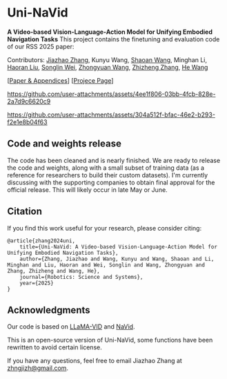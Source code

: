 # Uni-NaVid 

**A Video-based Vision-Language-Action Model for Unifying Embodied Navigation Tasks** This project contains the finetuning and evaluation code of our RSS 2025 paper:


Contributors: [Jiazhao Zhang](https://jzhzhang.github.io/), Kunyu Wang, [Shaoan Wang](https://wsakobe.github.io/), Minghan Li, [Haoran Liu](https://yiconghong.me/), [Songlin Wei](https://songlin.github.io/), [Zhongyuan Wang](https://www.wangzhongyuan.com/), [Zhizheng Zhang](https://scholar.google.com/citations?user=X7M0I8kAAAAJ&hl=en), [He Wang](https://hughw19.github.io/)<br>

[[Paper & Appendices](https://arxiv.org/pdf/2412.06224)] [[Projece Page](https://pku-epic.github.io/Uni-NaVid/)]



https://github.com/user-attachments/assets/4ee1f806-03bb-4fcb-828e-2a7d9c6620c9



https://github.com/user-attachments/assets/304a512f-bfac-46e2-b293-f2e1e8b04f63



## Code and weights release

The code has been cleaned and is nearly finished. We are ready to release the code and weights, along with a small subset of training data (as a reference for researchers to build their custom datasets). I'm currently discussing with the supporting companies to obtain final approval for the official release. This will likely occur in late May or June.



## Citation
If you find this work useful for your research, please consider citing:
```
@article{zhang2024uni,
    title={Uni-NaVid: A Video-based Vision-Language-Action Model for Unifying Embodied Navigation Tasks},
    author={Zhang, Jiazhao and Wang, Kunyu and Wang, Shaoan and Li, Minghan and Liu, Haoran and Wei, Songlin and Wang, Zhongyuan and Zhang, Zhizheng and Wang, He},
    journal={Robotics: Science and Systems},
    year={2025}
}
```






## Acknowledgments
Our code is based on [LLaMA-VID](https://github.com/dvlab-research/LLaMA-VID) and [NaVid](https://github.com/jzhzhang/NaVid-VLN-CE). 

This is an open-source version of Uni-NaVid, some functions have been rewritten to avoid certain license. 

If you have any questions, feel free to email Jiazhao Zhang at zhngjizh@gmail.com.